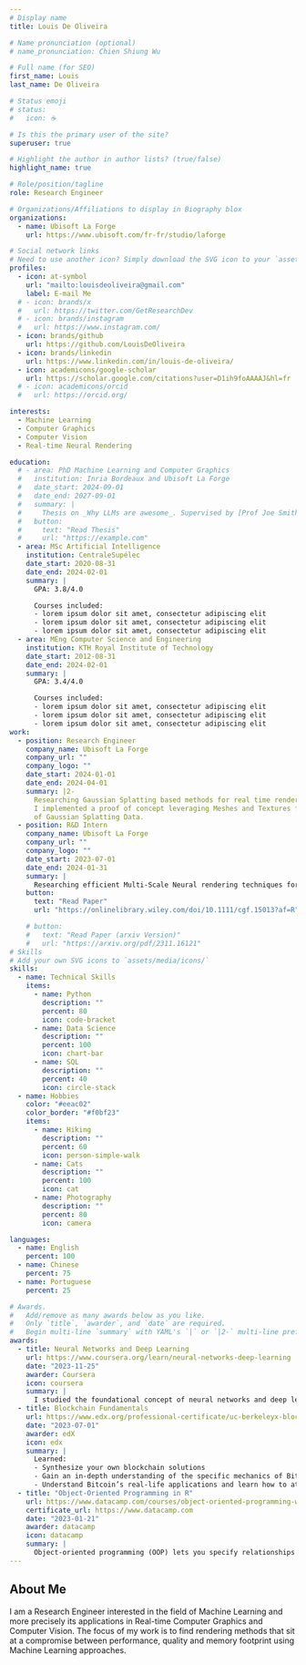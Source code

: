 ```yaml
---
# Display name
title: Louis De Oliveira

# Name pronunciation (optional)
# name_pronunciation: Chien Shiung Wu

# Full name (for SEO)
first_name: Louis
last_name: De Oliveira

# Status emoji
# status:
#   icon: ☕️

# Is this the primary user of the site?
superuser: true

# Highlight the author in author lists? (true/false)
highlight_name: true

# Role/position/tagline
role: Research Engineer

# Organizations/Affiliations to display in Biography blox
organizations:
  - name: Ubisoft La Forge
    url: https://www.ubisoft.com/fr-fr/studio/laforge

# Social network links
# Need to use another icon? Simply download the SVG icon to your `assets/media/icons/` folder.
profiles:
  - icon: at-symbol
    url: "mailto:louisdeoliveira@gmail.com"
    label: E-mail Me
  # - icon: brands/x
  #   url: https://twitter.com/GetResearchDev
  # - icon: brands/instagram
  #   url: https://www.instagram.com/
  - icon: brands/github
    url: https://github.com/LouisDeOliveira
  - icon: brands/linkedin
    url: https://www.linkedin.com/in/louis-de-oliveira/
  - icon: academicons/google-scholar
    url: https://scholar.google.com/citations?user=D1ih9foAAAAJ&hl=fr
  # - icon: academicons/orcid
  #   url: https://orcid.org/

interests:
  - Machine Learning
  - Computer Graphics
  - Computer Vision
  - Real-time Neural Rendering

education:
  # - area: PhD Machine Learning and Computer Graphics
  #   institution: Inria Bordeaux and Ubisoft La Forge
  #   date_start: 2024-09-01
  #   date_end: 2027-09-01
  #   summary: |
  #     Thesis on _Why LLMs are awesome_. Supervised by [Prof Joe Smith](https://example.com). Presented papers at 5 IEEE conferences with the contributions being published in 2 Springer journals.
  #   button:
  #     text: "Read Thesis"
  #     url: "https://example.com"
  - area: MSc Artificial Intelligence
    institution: CentraleSupélec
    date_start: 2020-08-31
    date_end: 2024-02-01
    summary: |
      GPA: 3.8/4.0

      Courses included:
      - lorem ipsum dolor sit amet, consectetur adipiscing elit
      - lorem ipsum dolor sit amet, consectetur adipiscing elit
      - lorem ipsum dolor sit amet, consectetur adipiscing elit
  - area: MEng Computer Science and Engineering
    institution: KTH Royal Institute of Technology
    date_start: 2012-08-31
    date_end: 2024-02-01
    summary: |
      GPA: 3.4/4.0

      Courses included:
      - lorem ipsum dolor sit amet, consectetur adipiscing elit
      - lorem ipsum dolor sit amet, consectetur adipiscing elit
      - lorem ipsum dolor sit amet, consectetur adipiscing elit
work:
  - position: Research Engineer
    company_name: Ubisoft La Forge
    company_url: ""
    company_logo: ""
    date_start: 2024-01-01
    date_end: 2024-04-01
    summary: |2-
      Researching Gaussian Splatting based methods for real time rendering in the case of video games.
      I implemented a proof of concept leveraging Meshes and Textures for efficient training, storage and rendering
      of Gaussian Splatting Data.
  - position: R&D Intern
    company_name: Ubisoft La Forge
    company_url: ""
    company_logo: ""
    date_start: 2023-07-01
    date_end: 2024-01-31
    summary: |
      Researching efficient Multi-Scale Neural rendering techniques for PBR material rendering and compression. This work led to a paper that was published in the Computer Graphics Forum and presented at the Eurographics 2024 conference in Limassol.
    button:
      text: "Read Paper"
      url: "https://onlinelibrary.wiley.com/doi/10.1111/cgf.15013?af=R"

    # button:
    #   text: "Read Paper (arxiv Version)"
    #   url: "https://arxiv.org/pdf/2311.16121"
# Skills
# Add your own SVG icons to `assets/media/icons/`
skills:
  - name: Technical Skills
    items:
      - name: Python
        description: ""
        percent: 80
        icon: code-bracket
      - name: Data Science
        description: ""
        percent: 100
        icon: chart-bar
      - name: SQL
        description: ""
        percent: 40
        icon: circle-stack
  - name: Hobbies
    color: "#eeac02"
    color_border: "#f0bf23"
    items:
      - name: Hiking
        description: ""
        percent: 60
        icon: person-simple-walk
      - name: Cats
        description: ""
        percent: 100
        icon: cat
      - name: Photography
        description: ""
        percent: 80
        icon: camera

languages:
  - name: English
    percent: 100
  - name: Chinese
    percent: 75
  - name: Portuguese
    percent: 25

# Awards.
#   Add/remove as many awards below as you like.
#   Only `title`, `awarder`, and `date` are required.
#   Begin multi-line `summary` with YAML's `|` or `|2-` multi-line prefix and indent 2 spaces below.
awards:
  - title: Neural Networks and Deep Learning
    url: https://www.coursera.org/learn/neural-networks-deep-learning
    date: "2023-11-25"
    awarder: Coursera
    icon: coursera
    summary: |
      I studied the foundational concept of neural networks and deep learning. By the end, I was familiar with the significant technological trends driving the rise of deep learning; build, train, and apply fully connected deep neural networks; implement efficient (vectorized) neural networks; identify key parameters in a neural network’s architecture; and apply deep learning to your own applications.
  - title: Blockchain Fundamentals
    url: https://www.edx.org/professional-certificate/uc-berkeleyx-blockchain-fundamentals
    date: "2023-07-01"
    awarder: edX
    icon: edx
    summary: |
      Learned:
      - Synthesize your own blockchain solutions
      - Gain an in-depth understanding of the specific mechanics of Bitcoin
      - Understand Bitcoin’s real-life applications and learn how to attack and destroy Bitcoin, Ethereum, smart contracts and Dapps, and alternatives to Bitcoin’s Proof-of-Work consensus algorithm
  - title: "Object-Oriented Programming in R"
    url: https://www.datacamp.com/courses/object-oriented-programming-with-s3-and-r6-in-r
    certificate_url: https://www.datacamp.com
    date: "2023-01-21"
    awarder: datacamp
    icon: datacamp
    summary: |
      Object-oriented programming (OOP) lets you specify relationships between functions and the objects that they can act on, helping you manage complexity in your code. This is an intermediate level course, providing an introduction to OOP, using the S3 and R6 systems. S3 is a great day-to-day R programming tool that simplifies some of the functions that you write. R6 is especially useful for industry-specific analyses, working with web APIs, and building GUIs.
---
```


## About Me

I am a Research Engineer interested in the field of Machine Learning and more precisely its applications in Real-time Computer Graphics and Computer Vision. The focus of my work is to find rendering methods that sit at a compromise between performance, quality and memory footprint using Machine Learning approaches.
